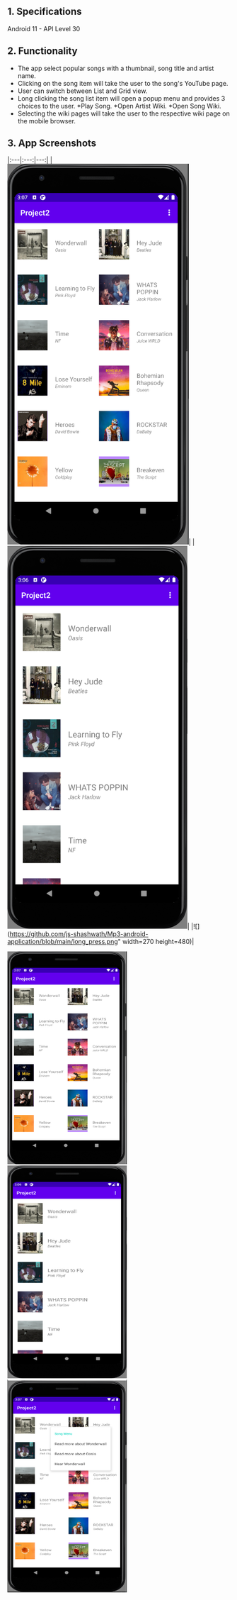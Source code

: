 ## 1. Specifications

Android 11 - API Level 30 <br>

## 2. Functionality

- The app select popular songs with a thumbnail, song title and artist name.
- Clicking on the song item will take the user to the song's YouTube page.
- User can switch between List and Grid view.
- Long clicking the song list item will open a popup menu and provides 3 choices to the user.
  *Play Song.
  *Open Artist Wiki.
  *Open Song Wiki.
- Selecting the wiki pages will take the user to the respective wiki page on the mobile browser.

## 3. App Screenshots

|:---|:---:|---:|
|![](https://github.com/js-shashwath/Mp3-android-application/blob/main/home_grid.png)|
|![](https://github.com/js-shashwath/Mp3-android-application/blob/main/home_list.png)|
|![](https://github.com/js-shashwath/Mp3-android-application/blob/main/long_press.png" width=270 height=480)|

<p float="left">
  <img src="https://github.com/js-shashwath/Mp3-android-application/blob/main/home_grid.png" width=270 height=480" />
  <img src="https://github.com/js-shashwath/Mp3-android-application/blob/main/home_list.png" width=270 height=480" /> 
  <img src="https://github.com/js-shashwath/Mp3-android-application/blob/main/long_press.png" width=270 height=480" />
</p>
